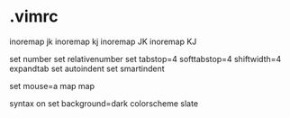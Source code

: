 # .vimrc

inoremap jk <Esc>
inoremap kj <Esc>
inoremap JK <Esc>
inoremap KJ <Esc>

set number
set relativenumber
set tabstop=4 softtabstop=4 shiftwidth=4 expandtab
set autoindent
set smartindent

set mouse=a
map <ScrollWheelUp> <C-Y>
map <ScrollWheelDown> <C-E>

syntax on
set background=dark
colorscheme slate
